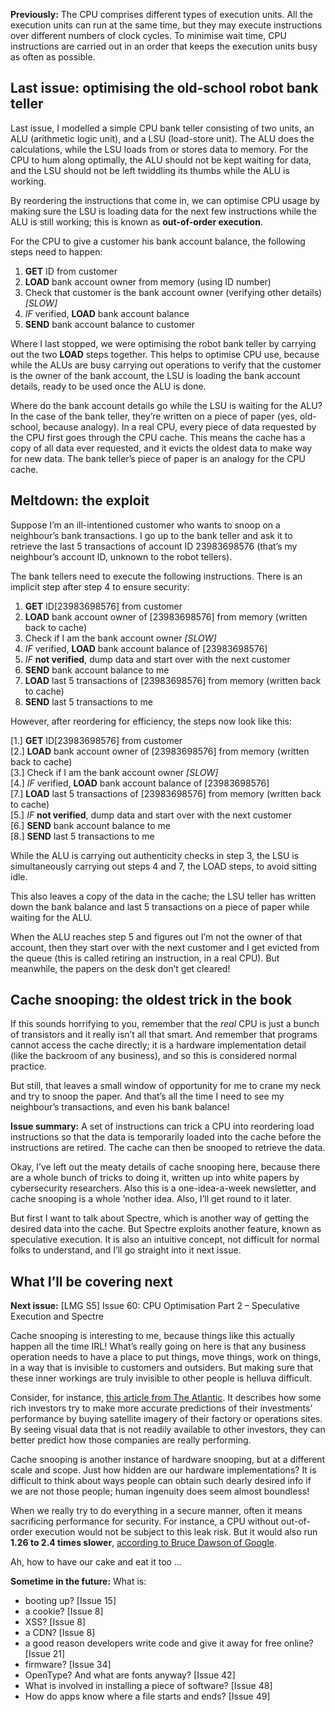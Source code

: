 **Previously:** The CPU comprises different types of execution units. All the execution units can run at the same time, but they may execute instructions over different numbers of clock cycles. To minimise wait time, CPU instructions are carried out in an order that keeps the execution units busy as often as possible.

## Last issue: optimising the old-school robot bank teller

Last issue, I modelled a simple CPU bank teller consisting of two units, an ALU (arithmetic logic unit), and a LSU (load-store unit). The ALU does the calculations, while the LSU loads from or stores data to memory. For the CPU to hum along optimally, the ALU should not be kept waiting for data, and the LSU should not be left twiddling its thumbs while the ALU is working.

By reordering the instructions that come in, we can optimise CPU usage by making sure the LSU is loading data for the next few instructions while the ALU is still working; this is known as **out-of-order execution**.

For the CPU to give a customer his bank account balance, the following steps need to happen:

1. **GET** ID from customer
2. **LOAD** bank account owner from memory (using ID number)
3. Check that customer is the bank account owner (verifying other details) *[SLOW]*
4. *IF* verified, **LOAD** bank account balance
5. **SEND** bank account balance to customer

Where I last stopped, we were optimising the robot bank teller by carrying out the two **LOAD** steps together. This helps to optimise CPU use, because while the ALUs are busy carrying out operations to verify that the customer is the owner of the bank account, the LSU is loading the bank account details, ready to be used once the ALU is done.

Where do the bank account details go while the LSU is waiting for the ALU? In the case of the bank teller, they’re written on a piece of paper (yes, old-school, because analogy). In a real CPU, every piece of data requested by the CPU first goes through the CPU cache. This means the cache has a copy of all data ever requested, and it evicts the oldest data to make way for new data. The bank teller’s piece of paper is an analogy for the CPU cache.

## Meltdown: the exploit

Suppose I’m an ill-intentioned customer who wants to snoop on a neighbour’s bank transactions. I go up to the bank teller and ask it to retrieve the last 5 transactions of account ID 23983698576 (that’s my neighbour’s account ID, unknown to the robot tellers).

The bank tellers need to execute the following instructions. There is an implicit step after step 4 to ensure security:

1. **GET** ID[23983698576] from customer
2. **LOAD** bank account owner of [23983698576] from memory (written back to cache)
3. Check if I am the bank account owner *[SLOW]*
4. *IF* verified, **LOAD** bank account balance of [23983698576]
5. *IF* **not verified**, dump data and start over with the next customer
6. **SEND** bank account balance to me
7. **LOAD** last 5 transactions of [23983698576] from memory (written back to cache)
8. **SEND** last 5 transactions to me

However, after reordering for efficiency, the steps now look like this:

[1.] **GET** ID[23983698576] from customer  
[2.] **LOAD** bank account owner of [23983698576] from memory (written back to cache)  
[3.] Check if I am the bank account owner *[SLOW]*  
[4.] *IF* verified, **LOAD** bank account balance of [23983698576]  
[7.] **LOAD** last 5 transactions of [23983698576] from memory (written back to cache)  
[5.] *IF* **not verified**, dump data and start over with the next customer  
[6.] **SEND** bank account balance to me  
[8.] **SEND** last 5 transactions to me

While the ALU is carrying out authenticity checks in step 3, the LSU is simultaneously carrying out steps 4 and 7, the LOAD steps, to avoid sitting idle.

This also leaves a copy of the data in the cache; the LSU teller has written down the bank balance and last 5 transactions on a piece of paper while waiting for the ALU.

When the ALU reaches step 5 and figures out I’m not the owner of that account, then they start over with the next customer and I get evicted from the queue (this is called retiring an instruction, in a real CPU). But meanwhile, the papers on the desk don’t get cleared!

## Cache snooping: the oldest trick in the book

If this sounds horrifying to you, remember that the *real* CPU is just a bunch of transistors and it really isn’t all that smart. And remember that programs cannot access the cache directly; it is a hardware implementation detail (like the backroom of any business), and so this is considered normal practice.

But still, that leaves a small window of opportunity for me to crane my neck and try to snoop the paper. And that’s all the time I need to see my neighbour’s transactions, and even his bank balance!

**Issue summary:** A set of instructions can trick a CPU into reordering load instructions so that the data is temporarily loaded into the cache before the instructions are retired. The cache can then be snooped to retrieve the data.

Okay, I’ve left out the meaty details of cache snooping here, because there are a whole bunch of tricks to doing it, written up into white papers by cybersecurity researchers. Also this is a one-idea-a-week newsletter, and cache snooping is a whole ’nother idea. Also, I’ll get round to it later.

But first I want to talk about Spectre, which is another way of getting the desired data into the cache. But Spectre exploits another feature, known as speculative execution. It is also an intuitive concept, not difficult for normal folks to understand, and I’ll go straight into it next issue.

## What I’ll be covering next

**Next issue:** [LMG S5] Issue 60: CPU Optimisation Part 2 – Speculative Execution and Spectre

Cache snooping is interesting to me, because things like this actually happen all the time IRL! What’s really going on here is that any business operation needs to have a place to put things, move things, work on things, in a way that is invisible to customers and outsiders. But making sure that these inner workings are truly invisible to other people is helluva difficult.

Consider, for instance, [this article from The Atlantic](https://www.theatlantic.com/magazine/archive/2019/05/stock-value-satellite-images-investing/586009/). It describes how some rich investors try to make more accurate predictions of their investments’ performance by buying satellite imagery of their factory or operations sites. By seeing visual data that is not readily available to other investors, they can better predict how those companies are really performing.

Cache snooping is another instance of hardware snooping, but at a different scale and scope. Just how hidden are our hardware implementations? It is difficult to think about ways people can obtain such dearly desired info if we are not those people; human ingenuity does seem almost boundless!

When we really try to do everything in a secure manner, often it means sacrificing performance for security. For instance, a CPU without out-of-order execution would not be subject to this leak risk. But it would also run **1.26 to 2.4 times slower**, [according to Bruce Dawson of Google](https://randomascii.wordpress.com/2012/10/25/out-of-order-benefits/).

Ah, how to have our cake and eat it too …

**Sometime in the future:** What is:

- booting up? [Issue 15]
- a cookie? [Issue 8]
- XSS? [Issue 8]
- a CDN? [Issue 8]
- a good reason developers write code and give it away for free online? [Issue 21]
- firmware? [Issue 34]
- OpenType? And what are fonts anyway? [Issue 42]
- What is involved in installing a piece of software? [Issue 48]
- How do apps know where a file starts and ends? [Issue 49]
